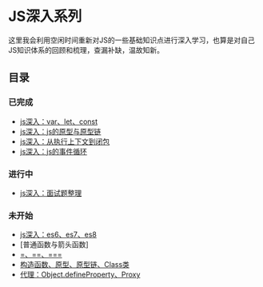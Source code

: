 # JS深入系列
这里我会利用空闲时间重新对JS的一些基础知识点进行深入学习，也算是对自己JS知识体系的回顾和梳理，查漏补缺，温故知新。

## 目录


### 已完成

- [js深入：var、let、const](./js-variable.html)
- [js深入：js的原型与原型链](./prototype.html)
- [js深入：从执行上下文到闭包](./closure.html)
- [js深入：js的事件循环](./async-js.html)


### 进行中

- [js深入：面试题整理](./interview.html)




### 未开始

- [js深入：es6、es7、es8](./es6.html)
- [普通函数与箭头函数]
- [=、==、===](js-value.html)
- [构造函数、原型、原型链、Class类](./prototype.html)
- [代理：Object.defineProperty、Proxy](./proxy.html)